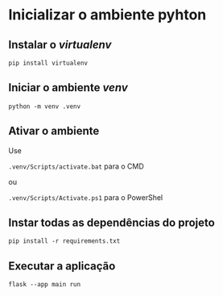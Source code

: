# Inicializar o ambiente pyhton

## Instalar o _virtualenv_
`pip install virtualenv`

## Iniciar o ambiente _venv_
`python -m venv .venv`

## Ativar o ambiente
Use 

`.venv/Scripts/activate.bat` para o CMD

ou

`.venv/Scripts/Activate.ps1` para o PowerShel

## Instar todas as dependências do projeto
`pip install -r requirements.txt`

## Executar a aplicação
`flask --app main run`
